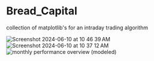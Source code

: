 # Bread_Capital
collection of matplotlib's for an intraday trading algorithm

![Screenshot 2024-06-10 at 10 46 39 AM](https://github.com/jimmmmmmmmmmmy/Bread_Capital/assets/143036559/3656bdd1-6d12-487b-9049-377d8d5d01b1)
![Screenshot 2024-06-10 at 10 37 12 AM](https://github.com/jimmmmmmmmmmmy/Bread_Capital/assets/143036559/b9054069-b65d-417b-920f-26bca6b7dfeb)
![monthly performance overview (modeled)](https://github.com/jimmmmmmmmmmmy/Bread_Capital/assets/143036559/c0bc33ce-82a8-49b1-ab1f-52166055eda7)
